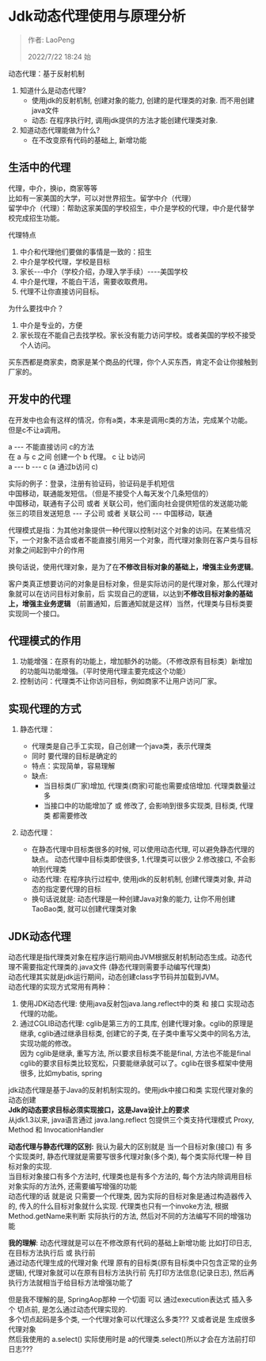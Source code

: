 # Jdk动态代理使用与原理分析

> 作者: LaoPeng
>
> 2022/7/22 18:24 始

动态代理：基于反射机制
1. 知道什么是动态代理?
   * 使用jdk的反射机制, 创建对象的能力, 创建的是代理类的对象. 而不用创建java文件
   * 动态: 在程序执行时, 调用jdk提供的方法才能创建代理类对象.
2. 知道动态代理能做为什么?
   * 在不改变原有代码的基础上, 新增功能

## 生活中的代理
代理，中介，换ip，商家等等  
比如有一家美国的大学，可以对世界招生。留学中介（代理）  
留学中介（代理）：帮助这家美国的学校招生，中介是学校的代理，中介是代替学校完成招生功能。

代理特点
1. 中介和代理他们要做的事情是一致的：招生
2. 中介是学校代理，学校是目标
3. 家长---中介（学校介绍，办理入学手续）----美国学校
4. 中介是代理，不能白干活，需要收取费用。
5. 代理不让你直接访问目标。

为什么要找中介？
1. 中介是专业的，方便
2. 家长现在不能自己去找学校。家长没有能力访问学校。或者美国的学校不接受个人访问。

买东西都是商家卖，商家是某个商品的代理，你个人买东西，肯定不会让你接触到厂家的。

## 开发中的代理
在开发中也会有这样的情况，你有a类，本来是调用c类的方法，完成某个功能。但是c不让a调用。

a --- 不能直接访问 c的方法  
在 a 与 c 之间 创建一个 b 代理。 c 让 b访问<br/>
a --- b --- c (a 通过b访问 c)

实际的例子：登录，注册有验证码，验证码是手机短信  
中国移动，联通能发短信。（但是不接受个人每天发个几条短信的）  
中国移动，联通有子公司 或者 关联公司，他们面向社会提供短信的发送能功能  
张三的项目发送短息 --- 子公司 或者 关联公司 --- 中国移动，联通

代理模式是指：为其他对象提供一种代理以控制对这个对象的访问。在某些情况下，一个对象不适合或者不能直接引用另一个对象，而代理对象则在客户类与目标对象之间起到中介的作用

换句话说，使用代理对象，是为了在**不修改目标对象的基础上，增强主业务逻辑**。

客户类真正想要访问的对象是目标对象，但是实际访问的是代理对象，那么代理对象就可以在访问目标对象前，后 实现自己的逻辑，以达到**不修改目标对象的基础上，增强主业务逻辑** 
（前置通知，后置通知就是这样）当然，代理类与目标类要实现同一个接口。

## 代理模式的作用
1. 功能增强：在原有的功能上，增加额外的功能。（不修改原有目标类）新增加的功能叫功能增强。（平时使用代理主要完成这个功能）
2. 控制访问：代理类不让你访问目标，例如商家不让用户访问厂家。

## 实现代理的方式
1. 静态代理：
    * 代理类是自己手工实现，自己创建一个java类，表示代理类
    * 同时 要代理的目标是确定的
    * 特点：实现简单，容易理解
    * 缺点:
      * 当目标类(厂家)增加, 代理类(商家)可能也需要成倍增加. 代理类数量过多
      * 当接口中的功能增加了 或 修改了, 会影响到很多实现类, 目标类, 代理类 都需要修改

2. 动态代理：
    * 在静态代理中目标类很多的时候, 可以使用动态代理, 可以避免静态代理的缺点。 动态代理中目标类即使很多, 1.代理类可以很少 2.修改接口, 不会影响到代理类
    * 动态代理: 在程序执行过程中, 使用jdk的反射机制, 创建代理类对象, 并动态的指定要代理的目标
    * 换句话说就是: 动态代理是一种创建Java对象的能力, 让你不用创建TaoBao类, 就可以创建代理类对象
    
## JDK动态代理
动态代理是指代理类对象在程序运行期间由JVM根据反射机制动态生成。动态代理不需要指定代理类的.java文件 (静态代理则需要手动编写代理类)  
动态代理其实就是jdk运行期间，动态创建class字节码并加载到JVM。  
动态代理的实现方式常用有两种：
1. 使用JDK动态代理: 使用java反射包java.lang.reflect中的类 和 接口 实现动态代理的功能。
2. 通过CGLIB动态代理: cglib是第三方的工具库, 创建代理对象。cglib的原理是继承, cglib通过继承目标类, 创建它的子类, 在子类中重写父类中的同名方法, 实现功能的修改。  
因为 cglib是继承, 重写方法, 所以要求目标类不能是final, 方法也不能是final  
cglib的要求目标类比较宽松，只要能继承就可以了。cglib在很多框架中使用很多, 比如mybatis, spring

jdk动态代理是基于Java的反射机制实现的。使用jdk中接口和类 实现代理对象的动态创建  
**Jdk的动态要求目标必须实现接口，这是Java设计上的要求**  
从jdk1.3以来, java语言通过 java.lang.reflect 包提供三个类支持代理模式 Proxy, Method 和 InvocationHandler

**动态代理与静态代理的区别:** 我认为最大的区别就是 当一个目标对象(接口) 有 多个实现类时, 静态代理就是需要写很多代理对象(多个类), 每个类实际代理一种 目标对象的实现.  
当目标对象接口有多个方法时, 代理类也是有多个方法的, 每个方法内除调用目标对象实际的方法外, 还需要编写增强的功能  
动态代理的话 就是说 只需要一个代理类, 因为实际的目标对象是通过构造器传入的, 传入的什么目标对象就什么实现. 代理类也只有一个invoke方法, 
根据Method.getName来判断 实际执行的方法, 然后对不同的方法编写不同的增强功能

**我的理解**: 动态代理就是可以在不修改原有代码的基础上新增功能 比如打印日志, 在目标方法执行后 或 执行前   
通过动态代理生成的代理对象 代理 原有的目标类(原有目标类中只包含正常的业务逻辑), 代理对象就可以在原有目标方法执行前 先打印方法信息(记录日志), 然后再执行方法就相当于给目标方法增强功能了

但是我不理解的是, SpringAop那种 一个切面 可以 通过execution表达式 插入多个 切点前, 是怎么通过动态代理实现的.  
多个切点起码是多个类, 一个代理对象可以代理这么多类??? 又或者说是 生成很多代理对象  
然后我使用的 a.select() 实际使用时是 a的代理类.select()所以才会在方法前打印日志???


